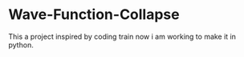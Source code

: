 # Wave-Function-Collapse
This a project inspired by coding train now i am working to make it in python.
